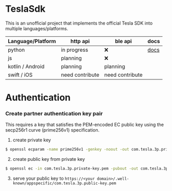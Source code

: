 # TeslaSdk
This is an unofficial project that implements the official Tesla SDK into multiple languages/platforms.

| Language/Platform | http api | ble api | docs |
| -- | -- | -- | -- |
| python | in progress | ❌ | [docs](./python/README.md) |
| js | planning | ❌ | |
| kotlin / Android | planning | planning | |
| swift / iOS | need contribute | need contribute | |

# Authentication
### Create partner authentication key pair
This requires a key that satisfies the PEM-encoded EC public key using the secp256r1 curve (prime256v1) specification.

1. create private key

```bash
$ openssl ecparam -name prime256v1 -genkey -noout -out com.tesla.3p.private-key.pem
```

2. create public key from private key
```bash
$ openssl ec -in com.tesla.3p.private-key.pem -pubout -out com.tesla.3p.public-key.pem
```

3. serve your public key to `https://<your domain>/.well-known/appspecific/com.tesla.3p.public-key.pem`

